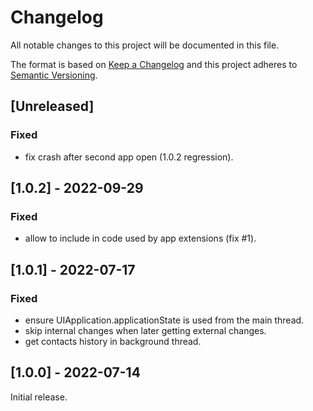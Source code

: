 # Changelog
All notable changes to this project will be documented in this file.

The format is based on [Keep a Changelog](http://keepachangelog.com/en/1.0.0/)
and this project adheres to [Semantic Versioning](http://semver.org/spec/v2.0.0.html).

## [Unreleased]

### Fixed
- fix crash after second app open (1.0.2 regression).

## [1.0.2] - 2022-09-29

### Fixed
- allow to include in code used by app extensions (fix #1).

## [1.0.1] - 2022-07-17

### Fixed
- ensure UIApplication.applicationState is used from the main thread.
- skip internal changes when later getting external changes.
- get contacts history in background thread.

## [1.0.0] - 2022-07-14

Initial release.
